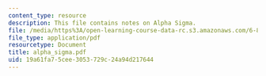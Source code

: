 ```yaml
---
content_type: resource
description: This file contains notes on Alpha Sigma.
file: /media/https%3A/open-learning-course-data-rc.s3.amazonaws.com/6-805-ethics-and-the-law-on-the-electronic-frontier-fall-2005/19a61fa75cee3053729c24a94d217644_alpha_sigma.pdf
file_type: application/pdf
resourcetype: Document
title: alpha_sigma.pdf
uid: 19a61fa7-5cee-3053-729c-24a94d217644
---
```

